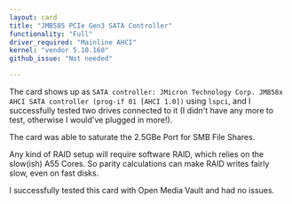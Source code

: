 ```yaml
---
layout: card
title: "JMB585 PCIe Gen3 SATA Controller"
functionality: "Full"
driver_required: "Mainline AHCI"
kernel: "vendor 5.10.160"
github_issue: "Not needed"

---
```

The card shows up as `SATA controller: JMicron Technology Corp. JMB58x AHCI SATA controller (prog-if 01 [AHCI 1.0])` using `lspci`, and I successfully tested two drives connected to it (I didn't have any more to test, otherwise I would've plugged in more!).

The card was able to saturate the 2.5GBe Port for SMB File Shares.

Any kind of RAID setup will require software RAID, which relies on the slow(ish) A55 Cores. So parity calculations can make RAID writes fairly slow, even on fast disks.

I successfully tested this card with Open Media Vault and had no issues.